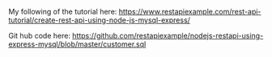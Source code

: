 My following of the tutorial here: https://www.restapiexample.com/rest-api-tutorial/create-rest-api-using-node-js-mysql-express/

Git hub code here: https://github.com/restapiexample/nodejs-restapi-using-express-mysql/blob/master/customer.sql